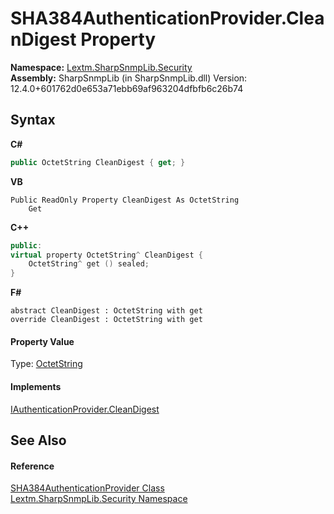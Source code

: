 # SHA384AuthenticationProvider.CleanDigest Property 
 

**Namespace:**&nbsp;<a href="N_Lextm_SharpSnmpLib_Security">Lextm.SharpSnmpLib.Security</a><br />**Assembly:**&nbsp;SharpSnmpLib (in SharpSnmpLib.dll) Version: 12.4.0+601762d0e653a71ebb69af963204dfbfb6c26b74

## Syntax

**C#**<br />
``` C#
public OctetString CleanDigest { get; }
```

**VB**<br />
``` VB
Public ReadOnly Property CleanDigest As OctetString
	Get
```

**C++**<br />
``` C++
public:
virtual property OctetString^ CleanDigest {
	OctetString^ get () sealed;
}
```

**F#**<br />
``` F#
abstract CleanDigest : OctetString with get
override CleanDigest : OctetString with get
```


#### Property Value
Type: <a href="T_Lextm_SharpSnmpLib_OctetString">OctetString</a>

#### Implements
<a href="P_Lextm_SharpSnmpLib_Security_IAuthenticationProvider_CleanDigest">IAuthenticationProvider.CleanDigest</a><br />

## See Also


#### Reference
<a href="T_Lextm_SharpSnmpLib_Security_SHA384AuthenticationProvider">SHA384AuthenticationProvider Class</a><br /><a href="N_Lextm_SharpSnmpLib_Security">Lextm.SharpSnmpLib.Security Namespace</a><br />